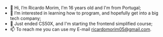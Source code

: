 - 👋 Hi, I’m Ricardo Morim, I'm 16 years old and I'm from Portugal;
- 👀 I’m interested in learning how to program, and hopefully get into a big tech company;
- 🌱 Just ended CS50X, and I'm starting the frontend simplified course;
- 📫 To reach me you can use my E-mail ricardomorim05@gmail.com.


<!---
RicardoMorim/RicardoMorim is a ✨ special ✨ repository because its `README.md` (this file) appears on your GitHub profile.
You can click the Preview link to take a look at your changes.
--->
